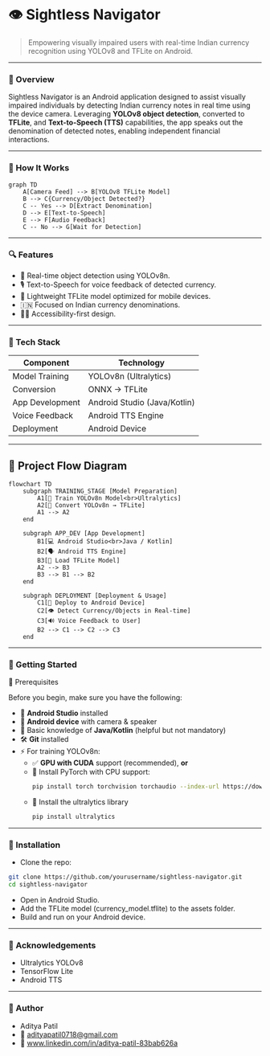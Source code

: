 # 👁️ Sightless Navigator

> Empowering visually impaired users with real-time Indian currency recognition using YOLOv8 and TFLite on Android.

---

### 📱 Overview

Sightless Navigator is an Android application designed to assist visually impaired individuals by detecting Indian currency notes in real time   using the device camera. Leveraging **YOLOv8 object detection**, converted to **TFLite**, and **Text-to-Speech (TTS)** capabilities, the app speaks out the denomination of detected notes, enabling independent financial interactions.

---

### 🧠 How It Works

```mermaid
graph TD
    A[Camera Feed] --> B[YOLOv8 TFLite Model]
    B --> C{Currency/Object Detected?}
    C -- Yes --> D[Extract Denomination]
    D --> E[Text-to-Speech]
    E --> F[Audio Feedback]
    C -- No --> G[Wait for Detection]
```

---

### 🔍 Features

- 🔎 Real-time object detection using YOLOv8n.
- 🎙️ Text-to-Speech for voice feedback of detected currency.
- 📲 Lightweight TFLite model optimized for mobile devices.
- 🇮🇳 Focused on Indian currency denominations.
- 🧑‍🦯 Accessibility-first design.

---

### 🧰 Tech Stack

| Component        | Technology                          |
|------------------|-------------------------------------|
| Model Training   | YOLOv8n (Ultralytics)               |
| Conversion       | ONNX → TFLite                       |
| App Development  | Android Studio (Java/Kotlin)        |
| Voice Feedback   | Android TTS Engine                  |
| Deployment       | Android Device                      |

--- 

## 🚀 Project Flow Diagram

```mermaid
flowchart TD
    subgraph TRAINING_STAGE [Model Preparation]
        A1[🧠 Train YOLOv8n Model<br>Ultralytics]
        A2[🔄 Convert YOLOv8n → TFLite]
        A1 --> A2 
    end

    subgraph APP_DEV [App Development]
        B1[💻 Android Studio<br>Java / Kotlin]
        B2[🗣️ Android TTS Engine]
        B3[📲 Load TFLite Model]
        A2 --> B3
        B3 --> B1 --> B2
    end

    subgraph DEPLOYMENT [Deployment & Usage]
        C1[📱 Deploy to Android Device]
        C2[👁️ Detect Currency/Objects in Real-time]
        C3[🔊 Voice Feedback to User]
        B2 --> C1 --> C2 --> C3
    end
```

---

### 🏁 Getting Started
🔧 Prerequisites

Before you begin, make sure you have the following:

- 📱 **Android Studio** installed
- 🔌 **Android device** with camera & speaker
- 🧠 Basic knowledge of **Java/Kotlin** (helpful but not mandatory)
- 🛠️ **Git** installed
- ⚡ For training YOLOv8n:
  - ✅ **GPU with CUDA** support (recommended), **or**
  - 🐍 Install PyTorch with CPU support:  
    ```bash
    pip install torch torchvision torchaudio --index-url https://download.pytorch.org/whl/cu126
    ```
  - 🧰 Install the ultralytics library
    ```bash
    pip install ultralytics
    ```


---

### 🚀 Installation
- Clone the repo:

```bash
git clone https://github.com/yourusername/sightless-navigator.git
cd sightless-navigator
```
- Open in Android Studio.
- Add the TFLite model (currency_model.tflite) to the assets folder.
- Build and run on your Android device.

---

### 🙌 Acknowledgements
- Ultralytics YOLOv8
- TensorFlow Lite
- Android TTS

---

### 👤 Author

- Aditya Patil
- 📧 adityapatil0718@gmail.com
- 🔗 www.linkedin.com/in/aditya-patil-83bab626a
